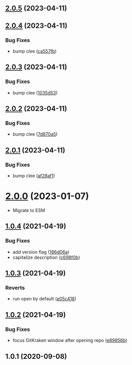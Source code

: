 ## [2.0.5](https://github.com/bconnorwhite/gitkraken-cli/compare/v2.0.4...v2.0.5) (2023-04-11)



## [2.0.4](https://github.com/bconnorwhite/gitkraken-cli/compare/v2.0.3...v2.0.4) (2023-04-11)


### Bug Fixes

* bump clee ([ca557fb](https://github.com/bconnorwhite/gitkraken-cli/commit/ca557fb1c6a1bd84111ae75f72ce27abc71877fd))



## [2.0.3](https://github.com/bconnorwhite/gitkraken-cli/compare/v2.0.2...v2.0.3) (2023-04-11)


### Bug Fixes

* bump clee ([1035d53](https://github.com/bconnorwhite/gitkraken-cli/commit/1035d5338a9006930101d321d93a43ab0d0afb2b))



## [2.0.2](https://github.com/bconnorwhite/gitkraken-cli/compare/v2.0.1...v2.0.2) (2023-04-11)


### Bug Fixes

* bump clee ([7d870a5](https://github.com/bconnorwhite/gitkraken-cli/commit/7d870a555479dbfb2d6ca4554eee0ee7dade64c1))



## [2.0.1](https://github.com/bconnorwhite/gitkraken-cli/compare/v2.0.0...v2.0.1) (2023-04-11)


### Bug Fixes

* bump clee ([af28af1](https://github.com/bconnorwhite/gitkraken-cli/commit/af28af149f1a13d10832c637ec3454620087d596))



# [2.0.0](https://github.com/bconnorwhite/gitkraken-cli/compare/v1.0.4...v3.0.0) (2023-01-07)

* Migrate to ESM


## [1.0.4](https://github.com/bconnorwhite/gitkraken-cli/compare/v1.0.3...v1.0.4) (2021-04-19)


### Bug Fixes

* add version flag ([186d06a](https://github.com/bconnorwhite/gitkraken-cli/commit/186d06a87c60105421339216afe7ddc7032cc181))
* capitalize description ([c698f0b](https://github.com/bconnorwhite/gitkraken-cli/commit/c698f0bed3eedd68a801ecbbc499f754c2adacdd))



## [1.0.3](https://github.com/bconnorwhite/gitkraken-cli/compare/v1.0.2...v1.0.3) (2021-04-19)


### Reverts

* run open by default ([a05c418](https://github.com/bconnorwhite/gitkraken-cli/commit/a05c418d4615416c69d4c614f2f6eb1f26d24628))



## [1.0.2](https://github.com/bconnorwhite/gitkraken-cli/compare/v1.0.1...v1.0.2) (2021-04-19)


### Bug Fixes

* focus GitKraken window after opening repo ([e89856b](https://github.com/bconnorwhite/gitkraken-cli/commit/e89856b2385121a3795810e60dc81e5dec7ac3b8))



## 1.0.1 (2020-09-08)



